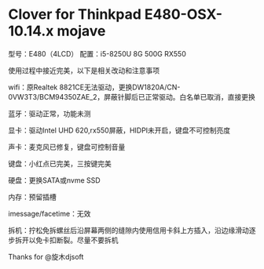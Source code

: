 # Clover for Thinkpad E480-OSX-10.14.x mojave 

型号：E480（4LCD）
配置：i5-8250U 8G 500G RX550

使用过程中接近完美，以下是相关改动和注意事项

wifi：原Realtek 8821CE无法驱动，更换DW1820A/CN-0VW3T3/BCM94350ZAE_2，屏蔽针脚后已正常驱动。白名单已取消，直接更换

蓝牙：驱动正常，功能未测

显卡：驱动Intel UHD 620,rx550屏蔽，HIDPI未开启，键盘不可控制亮度

声卡：麦克风已修复，键盘可控制音量

键盘：小红点已完美，三按键完美

硬盘：更换SATA或nvme SSD

内存：预留插槽

imessage/facetime：无效

拆机：拧松免拆螺丝后沿屏幕两侧的缝隙内使用信用卡斜上方插入，沿边缘滑动逐步拆开以免卡扣断裂。尽量不要拆机

Thanks for @旋木djsoft
